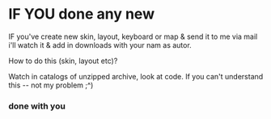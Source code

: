 # IF YOU done any new #

IF you've create new skin, layout, keyboard or map & send it to me via mail i'll watch it & add in downloads with your nam as autor.

How to do this (skin, layout etc)?

Watch in catalogs of unzipped archive, look at code.
If you can't understand this -- not my problem ;^)

### done with you ###